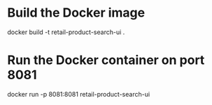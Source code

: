 # Build the Docker image
docker build -t retail-product-search-ui .

# Run the Docker container on port 8081
docker run -p 8081:8081 retail-product-search-ui
